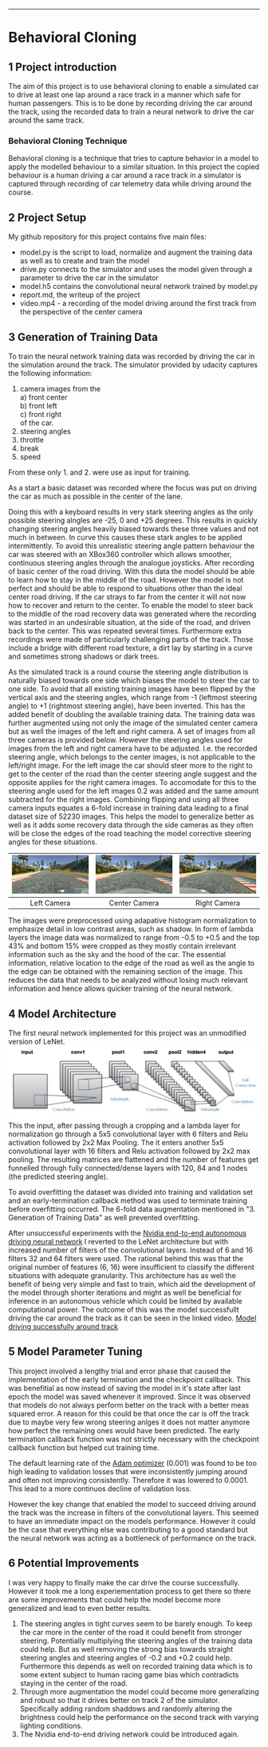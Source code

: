 [//]: # (Image References)

[image1]: ./images/lenet_architecture.png "Vanilla LeNet Visualization"
[image2]: ./examples/placeholder.png "Grayscaling"
[image3]: ./images/left.jpg "Front-left Camera Image"
[image4]: ./images/center.jpg "Center Camera Image"
[image5]: ./images/right.jpg "Front-right Camera Image"
[image6]: ./examples/placeholder_small.png "Normal Image"
[image7]: ./examples/placeholder_small.png "Flipped Image"


---
# Behavioral Cloning
## 1 Project introduction

The aim of this project is to use behavioral cloning to enable a simulated car to drive at least one lap around a race track in a manner which safe for human passengers. This is to be done by recording driving the car around the track, using the recorded data to train a neural network to drive the car around the same track.
 
### Behavioral Cloning Technique

Behavioral cloning is a technique that tries to capture behavior in a model to apply the modelled behaviour to a similar situation. In this project the copied behaviour is a human driving a car around a race track in a simulator is captured through recording of car telemetry data while driving around the course. 

## 2 Project Setup

My github repository for this project contains five main files:
* model.py is the script to load, normalize and augment the training data as well as to create and train the model
* drive.py connects to the simulator and uses the model given through a parameter to drive the car in the simulator
* model.h5 contains the convolutional neural network trained by model.py
* report.md, the writeup of the project
* video.mp4 - a recording of the model driving around the first track from the perspective of the center camera

## 3 Generation of Training Data

To train the neural network training data was recorded by driving the car in the simulation around the track. The simulator provided by udacity captures the following information:
1. camera images from the<br>
    a) front center <br>
    b) front left<br>
    c) front right<br> 
    of the car.
2. steering angles
3. throttle
4. break
5. speed

From these only 1. and 2. were use as input for training.

As a start a basic dataset was recorded where the focus was put on driving the car as much as possible in the center of the lane. 

Doing this with a keyboard results in very stark steering angles as the only possible steering alngles are -25, 0 and +25 degrees. This results in quickly changing steering angles heavily biased towards these three values and not much in between. In curve this causes these stark angles to be applied intermittently. To avoid this unrealistic steering angle pattern behaviour the car was steered with an XBox360 controller which allows smoother, continuous steering angles through the analogue joysticks.
After recording of basic center of the road driving. With this data the model should be able to learn how to stay in the middle of the road. However the model is not perfect and should be able to respond to situations other than the ideal center road driving. If the car strays to far from the center it will not now how to recover and return to the center.
To enable the model to steer back to the middle of the road recovery data was generated where the recording was started in an undesirable situation, at the side of the road, and driven back to the center. This was repeated several times. Furthermore extra recordings were made of particularly challenging parts of the track. Those include a bridge with different road texture, a dirt lay by starting in a curve and sometimes strong shadows or dark trees.

As the simulated track is a round course the steering angle distribution is naturally biased towards one side which biases the model to steer the car to one side. To avoid that all existing training images have been flipped by the vertical axis and the steering angles, which range from -1 (leftmost steering angle) to +1 (rightmost steering angle), have been inverted. This has the added benefit of doubling the available training data. 
The training data was further augmented using not only the image of the simulated center camera but as well the images of the left and right camera. A set of images from all three cameras is provided below. However the steering angles used for images from the left and right camera have to be adjusted. I.e. the recorded steering angle, which belongs to the center images, is not applicable to the left/right image. For the left image the car should steer more to the right to get to the center of the road than the center steering angle suggest and the opposite applies for the right camera images. To accomodate for this to the steering angle used for the left images 0.2 was added and the same amount subtracted for the right images.
Combining flipping and using all three camera inputs equates a 6-fold increase in training data leading to a final dataset size of 52230 images. This helps the model to generalize better as well as it adds some recovery data through the side cameras as they often will be close the edges of the road teaching the model corrective steering angles for these situations.

| ![alt text][image3] | ![alt text][image4] | ![alt text][image5] | 
|:------------:|:-----------------:|:-----------------:|
| Left Camera | Center Camera| Right Camera |
 

The images were preprocessed using adapative histogram normalization to emphasize detail in low contrast areas, such as shadow. In form of lambda layers the image data was normalized to range from -0.5 to +0.5 and the top 43% and bottom 15% were cropped as they mostly contain irrelevant information such as the sky and the hood of the car. The essential information, relative location to the edge of the road as well as the angle to the edge can be obtained with the remaining section of the image. This reduces the data that needs to be analyzed without losing much relevant information and hence allows quicker training of the neural network.

## 4 Model Architecture

The first neural network implemented for this project was an unmodified version of LeNet.
 ![alt text][image1]
This the input, after passing through a cropping and a lambda layer for normalization go through a 5x5 convolutional layer with 6 filters and Relu activation followed by 2x2 Max Pooling. The it enters another 5x5 convolutional layer with 16 filters and Relu activation followed by 2x2 max pooling.
The resulting matrices are flattened and the number of features get funnelled through fully connected/dense layers with 120, 84 and 1 nodes (the predicted steering angle). 

To avoid overfitting the dataset was divided into training and validation set and an early-termination callback method was used to terminate training before overfitting occurred. The 6-fold data augmentation mentioned in "3. Generation of Training Data" as well prevented overfitting.

After unsuccessful experiments with the [Nvidia end-to-end autonomous driving neural network](https://arxiv.org/pdf/1604.07316v1.pdf) I reverted to the LeNet architecture but with increased number of filters of the convolutional layers. Instead of 6 and 16 filters 32 and 64 filters were used. The rational behind this was that the original number of features (6, 16) were insufficient to classify the different situations with adequate granularity. This architecture has as well the benefit of being very simple and fast to train, which aid the development of the model through shorter iterations and might as well be beneficial for inference in an autonomous vehicle which could be limited by available computational power.
The outcome of this was the model successfullt driving the car around the track as it can be seen in the linked video.
[Model driving successfully around track](https://youtu.be/mANc1VkiWEc) 

## 5 Model Parameter Tuning

This project involved a lengthy trial and error phase that caused the implementation of the early termination and the checkpoint callback. This was benefitial as now instead of saving the model in it's state after last epoch the model was saved whenever it improved. Since it was observed that models do not always perform better on the track with a better meas squared error. A reason for this could be that once the car is off the track due to maybe very few wrong steering anlges it does not matter anymore how perfect the remaining ones would have been predicted.
The early termination callback function was not strictly necessary with the checkpoint callback function but helped cut training time.

The default learning rate of the [Adam optimizer](https://keras.io/optimizers/#adam) (0.001) was found to be too high leading to validation losses that were inconsistently jumping around and often not improving consistently. Therefore it was lowered to 0.0001. This lead to a more continuos decline of validation loss.

However the key change that enabled the model to succeed driving around the track was the increase in filters of the convolutional layers. This seemed to have an immediate impact on the models performance. However it could be the case that everything else was contributing to a good standard but the neural network was acting as a bottleneck of performance on the track.

## 6 Potential Improvements

I was very happy to finally make the car drive the course successfully. However it took me a long experiementation process to get there so there are some improvements that could help the model become more generalized and lead to even better results.
1. The steering angles in tight curves seem to be barely enough. To keep the car more in the center of the road it could benefit from stronger steering. Potentially multiplying the steering angles of the training data could help. But as well removing the strong bias towards straight steering angles and steering angles of -0.2 and +0.2 could help. Furthermore this depends as well on recorded training data which is to some extent subject to human racing game bias which contradicts staying in the center of the road.
2. Through more augmentation the model could become more generalizing and robust so that it drives better on track 2 of the simulator. Specifically adding random shaddows and randomly altering the brightness could help the performance on the second track with varying lighting conditions.
3. The Nvidia end-to-end driving network could be introduced again.
